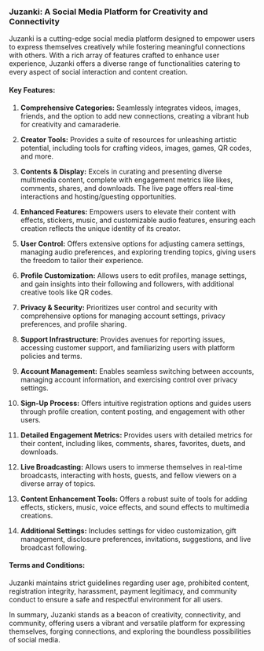 ### Juzanki: A Social Media Platform for Creativity and Connectivity

Juzanki is a cutting-edge social media platform designed to empower users to express themselves creatively while fostering meaningful connections with others. With a rich array of features crafted to enhance user experience, Juzanki offers a diverse range of functionalities catering to every aspect of social interaction and content creation.

#### Key Features:

1. **Comprehensive Categories:** Seamlessly integrates videos, images, friends, and the option to add new connections, creating a vibrant hub for creativity and camaraderie.

2. **Creator Tools:** Provides a suite of resources for unleashing artistic potential, including tools for crafting videos, images, games, QR codes, and more.

3. **Contents & Display:** Excels in curating and presenting diverse multimedia content, complete with engagement metrics like likes, comments, shares, and downloads. The live page offers real-time interactions and hosting/guesting opportunities.

4. **Enhanced Features:** Empowers users to elevate their content with effects, stickers, music, and customizable audio features, ensuring each creation reflects the unique identity of its creator.

5. **User Control:** Offers extensive options for adjusting camera settings, managing audio preferences, and exploring trending topics, giving users the freedom to tailor their experience.

6. **Profile Customization:** Allows users to edit profiles, manage settings, and gain insights into their following and followers, with additional creative tools like QR codes.

7. **Privacy & Security:** Prioritizes user control and security with comprehensive options for managing account settings, privacy preferences, and profile sharing.

8. **Support Infrastructure:** Provides avenues for reporting issues, accessing customer support, and familiarizing users with platform policies and terms.

9. **Account Management:** Enables seamless switching between accounts, managing account information, and exercising control over privacy settings.

10. **Sign-Up Process:** Offers intuitive registration options and guides users through profile creation, content posting, and engagement with other users.

11. **Detailed Engagement Metrics:** Provides users with detailed metrics for their content, including likes, comments, shares, favorites, duets, and downloads.

12. **Live Broadcasting:** Allows users to immerse themselves in real-time broadcasts, interacting with hosts, guests, and fellow viewers on a diverse array of topics.

13. **Content Enhancement Tools:** Offers a robust suite of tools for adding effects, stickers, music, voice effects, and sound effects to multimedia creations.

14. **Additional Settings:** Includes settings for video customization, gift management, disclosure preferences, invitations, suggestions, and live broadcast following.

#### Terms and Conditions:

Juzanki maintains strict guidelines regarding user age, prohibited content, registration integrity, harassment, payment legitimacy, and community conduct to ensure a safe and respectful environment for all users.

In summary, Juzanki stands as a beacon of creativity, connectivity, and community, offering users a vibrant and versatile platform for expressing themselves, forging connections, and exploring the boundless possibilities of social media.
